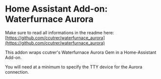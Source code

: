 # Home Assistant Add-on: Waterfurnace Aurora

Make sure to read all informations in the readme here: [https://github.com/ccutrer/waterfurnace_aurora](https://github.com/ccutrer/waterfurnace_aurora)

This addon wraps ccutrer's Waterfurnace Aurora Gem in a Home-Assistant Add-on.

You will need at a minimum to specify the TTY device for the Aurora connection.
